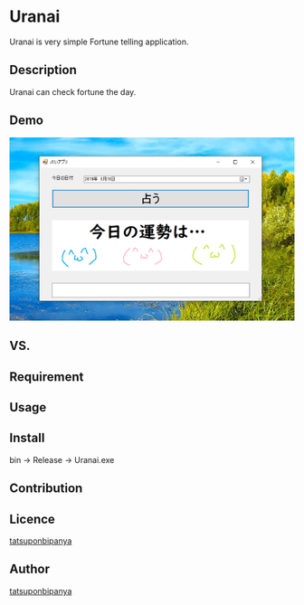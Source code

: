 # Uranai
Uranai is very simple Fortune telling application.

## Description
Uranai can check fortune the day.

## Demo
<img src="https://github.com/tatsuponbipanya/Uranai/blob/master/uranai.png" alt="Fusen" title="サンプル">

## VS. 

## Requirement

## Usage

## Install
bin → Release → Uranai.exe
## Contribution

## Licence

[tatsuponbipanya](https://github.com/tatsuponbipanya)

## Author

[tatsuponbipanya](https://github.com/tatsuponbipanya)
